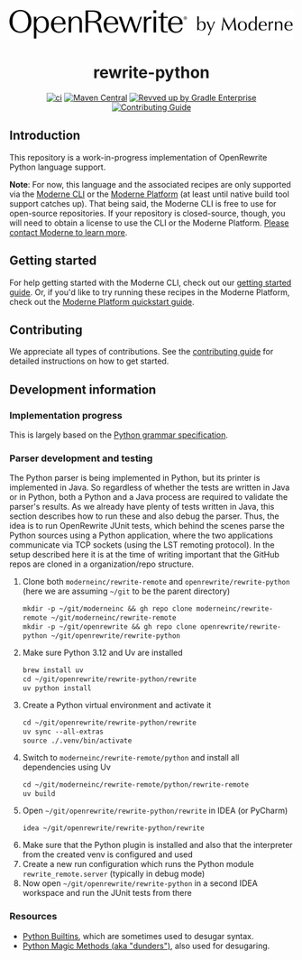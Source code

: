 <p align="center">
  <a href="https://docs.openrewrite.org">
    <picture>
      <source media="(prefers-color-scheme: dark)" srcset="https://github.com/openrewrite/rewrite/raw/main/doc/logo-oss-dark.svg">
      <source media="(prefers-color-scheme: light)" srcset="https://github.com/openrewrite/rewrite/raw/main/doc/logo-oss-light.svg">
      <img alt="OpenRewrite Logo" src="https://github.com/openrewrite/rewrite/raw/main/doc/logo-oss-light.svg" width='600px'>
    </picture>
  </a>
</p>

<div align="center">
  <h1>rewrite-python</h1>
</div>

<div align="center">

<!-- Keep the gap above this line, otherwise they won't render correctly! -->
[![ci](https://github.com/openrewrite/rewrite-python/actions/workflows/ci.yml/badge.svg)](https://github.com/openrewrite/rewrite-python/actions/workflows/ci.yml)
[![Maven Central](https://img.shields.io/maven-central/v/org.openrewrite/rewrite-python.svg)](https://mvnrepository.com/artifact/org.openrewrite/rewrite-python)
[![Revved up by Gradle Enterprise](https://img.shields.io/badge/Revved%20up%20by-Gradle%20Enterprise-06A0CE?logo=Gradle&labelColor=02303A)](https://ge.openrewrite.org/scans)
[![Contributing Guide](https://img.shields.io/badge/Contributing-Guide-informational)](https://github.com/openrewrite/.github/blob/main/CONTRIBUTING.md)
</div>

## Introduction

This repository is a work-in-progress implementation of OpenRewrite Python language support.

**Note**: For now, this language and the associated recipes are only supported via the [Moderne CLI](https://docs.moderne.io/user-documentation/moderne-cli/getting-started/cli-intro) or the [Moderne Platform](https://docs.moderne.io/user-documentation/moderne-platform/getting-started/running-your-first-recipe) (at least until native build tool support catches up). That being said, the Moderne CLI is free to use for open-source repositories. If your repository is closed-source, though, you will need to obtain a license to use the CLI or the Moderne Platform. [Please contact Moderne to learn more](https://www.moderne.ai/contact-us).

## Getting started

For help getting started with the Moderne CLI, check out our [getting started guide](https://docs.moderne.io/user-documentation/moderne-cli/getting-started/cli-intro). Or, if you'd like to try running these recipes in the Moderne Platform, check out the [Moderne Platform quickstart guide](https://docs.moderne.io/user-documentation/moderne-platform/getting-started/running-your-first-recipe).

## Contributing

We appreciate all types of contributions. See the [contributing guide](https://github.com/openrewrite/.github/blob/main/CONTRIBUTING.md) for detailed instructions on how to get started.

## Development information

### Implementation progress

This is largely based on the [Python grammar specification](https://docs.python.org/3/reference/grammar.html).

### Parser development and testing

The Python parser is being implemented in Python, but its printer is implemented in Java. So regardless of whether the tests are written in Java or in Python, both a Python and a Java process are required to validate the parser's results.
As we already have plenty of tests written in Java, this section describes how to run these and also debug the parser.
Thus, the idea is to run OpenRewrite JUnit tests, which behind the scenes parse the Python sources using a Python application, where the two applications communicate via TCP sockets (using the LST remoting protocol).
In the setup described here it is at the time of writing important that the GitHub repos are cloned in a organization/repo structure.

1. Clone both `moderneinc/rewrite-remote` and `openrewrite/rewrite-python` (here we are assuming `~/git` to be the parent directory)
   ```shell
   mkdir -p ~/git/moderneinc && gh repo clone moderneinc/rewrite-remote ~/git/moderneinc/rewrite-remote
   mkdir -p ~/git/openrewrite && gh repo clone openrewrite/rewrite-python ~/git/openrewrite/rewrite-python
   ```
2. Make sure Python 3.12 and Uv are installed
   ```shell
   brew install uv
   cd ~/git/openrewrite/rewrite-python/rewrite
   uv python install
   ```
3. Create a Python virtual environment and activate it
   ```shell
   cd ~/git/openrewrite/rewrite-python/rewrite
   uv sync --all-extras
   source ./.venv/bin/activate
   ```
4. Switch to `moderneinc/rewrite-remote/python` and install all dependencies using Uv
   ```shell
   cd ~/git/moderneinc/rewrite-remote/python/rewrite-remote
   uv build
   ```
5. Open `~/git/openrewrite/rewrite-python/rewrite` in IDEA (or PyCharm)
   ```shell
   idea ~/git/openrewrite/rewrite-python/rewrite
   ```
6. Make sure that the Python plugin is installed and also that the interpreter from the created venv is configured and used
7. Create a new run configuration which runs the Python module `rewrite_remote.server` (typically in debug mode)
8. Now open `~/git/openrewrite/rewrite-python` in a second IDEA workspace and run the JUnit tests from there

### Resources

- [Python Builtins](https://docs.python.org/3/library/functions.html), which are sometimes used to desugar syntax.
- [Python Magic Methods (aka "dunders")](https://docs.python.org/3/library/operator.html), also used for desugaring.
